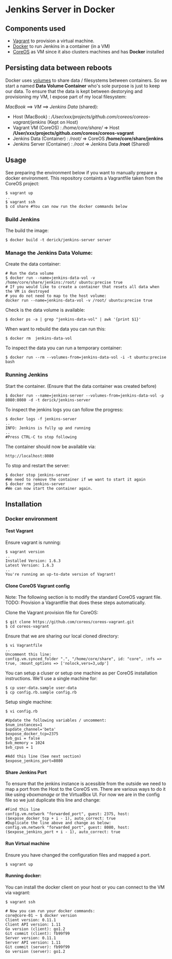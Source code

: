 # Jenkins Server in Docker

## Components used

- [Vagrant](http://www.vagrantup.com/) to provision a virtual machine.
- [Docker](https://docs.docker.com/) to run Jenkins in a container (in a VM)
- [CoreOS](https://coreos.com/) as VM since it also clusters machines and has **Docker** installed

## Persisting data between reboots

Docker uses [volumes](https://docs.docker.com/userguide/dockervolumes/) to share data / filesystems between containers. So we start a named **Data Volume Container** who's sole purpose is just to keep our data. To ensure that the data is kept between destorying and provisioning my VM, I expose part of my local filesystem:

   *MacBook* ==> *VM* ==> *Jenkins Data* (shared):

  - Host (MacBook) : */User/xxx/projects/github.com/coreos/coreos-vagrant/jenkins* (Kept on Host)
  - Vagrant VM (CoreOS) : */home/core/share/* => Host **/User/xxx/projects/github.com/coreos/coreos-vagrant**
  - Jenkins Data (Container) :  */root/* => CoreOS **/home/core/share/jenkins**
  - Jenkins Server (Container) : */root* => Jenkins Data **/root** (Shared)

## Usage

See preparing the environment below if you want to manually prepare a docker environment. This repository containts a Vagrantfile taken from the CoreOS project:

    $ vagrant up
    ..
    $ vagrant ssh
    $ cd share #You can now run the docker commands below

### Build Jenkins

The build the image:

    $ docker build -t derick/jenkins-server server

### Manage the Jenkins Data Volume:

Create the data container:

    # Run the data volume
    $ docker run --name=jenkins-data-vol -v /home/core/share/jenkins:/root/ ubuntu:precise true
    # If you would like to create a container that resets all data when the VM is destroyed
    # you do not need to map to the host volume:
    docker run --name=jenkins-data-vol -v /root/ ubuntu:precise true

Check is the data volume is available:

    $ docker ps -a | grep "jenkins-data-vol" | awk '{print $1}'

When want to rebuild the data you can run this:

    $ docker rm  jenkins-data-vol

To inspect the data you can run a temporary container:

    $ docker run --rm --volumes-from=jenkins-data-vol -i -t ubuntu:precise bash

### Running Jenkins
Start the container. (Ensure that the data container was created before)

    $ docker run --name=jenkins-server --volumes-from=jenkins-data-vol -p 8080:8080 -d -t derick/jenkins-server

To inspect the jenkins logs you can follow the progress:

    $ docker logs -f jenkins-server
    ..
    INFO: Jenkins is fully up and running
    ..
    #Press CTRL-C to stop following

The container should now be available via:

    http://localhost:8080


To stop and restart the server:

    $ docker stop jenkins-server
    #We need to remove the container if we want to start it again
    $ docker rm jenkins-server
    #We can now start the container again.

## Installation

### Docker environment

#### Test Vagrant

Ensure vagrant is running:

    $ vagrant version
    ..
    Installed Version: 1.6.3
    Latest Version: 1.6.3
    ..
    You're running an up-to-date version of Vagrant!

#### Clone CoreOS Vagrant config

Note: The following section is to modify the standard CoreOS vagrant file. TODO: Provision a Vagrantfile that does these steps automatically.

Clone the Vagrant provision file for CoreOS:

    $ git clone https://github.com/coreos/coreos-vagrant.git
    $ cd coreos-vagrant

Ensure that we are sharing our local cloned directory:

    $ vi Vagrantfile
    ..
    Uncomment this line:
    config.vm.synced_folder ".", "/home/core/share", id: "core", :nfs => true, :mount_options => ['nolock,vers=3,udp']


You can setup a cluser or setup one machine as per CoreOS installation instructions. We'll use a single machine for:

    $ cp user-data.sample user-data
    $ cp config.rb.sample config.rb

Setup single machine:

    $ vi config.rb

    #Update the following variables / uncomment:
    $num_instances=1
    $update_channel='beta'
    $expose_docker_tcp=2375
    $vb_gui = false
    $vb_memory = 1024
    $vb_cpus = 1

    #Add this line (See next section)
    $expose_jenkins_port=8080

#### Share Jenkins Port

To ensure that the jenkins instance is acessible from the outside we need to map a port from the Host to the CoreOS vm. There are various ways to do it like using *vboxmanage* or the VirtualBox UI. For now we are in the config file so we just duplicate this line and change:

    #Find this line
    config.vm.network "forwarded_port", guest: 2375, host: ($expose_docker_tcp + i - 1), auto_correct: true
    #Duplicate the line above and change as below:
    config.vm.network "forwarded_port", guest: 8080, host: ($expose_jenkins_port + i - 1), auto_correct: true


#### Run Virtual machine

Ensure you have changed the configuration files and mapped a port.

    $ vagrant up

#### Running docker:

You can install the docker client on your host or you can connect to the VM via vagrant:

    $ vagrant ssh

    # Now you can run your docker commands:
    core@core-01 ~ $ docker version
    Client version: 0.11.1
    Client API version: 1.11
    Go version (client): go1.2
    Git commit (client): fb99f99
    Server version: 0.11.1
    Server API version: 1.11
    Git commit (server): fb99f99
    Go version (server): go1.2


